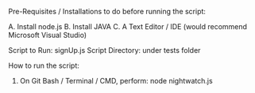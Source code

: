 Pre-Requisites / Installations to do before running the script:

  A. Install node.js
  B. Install JAVA
  C. A Text Editor / IDE (would recommend Microsoft Visual Studio)

Script to Run: signUp.js
Script Directory: under tests folder

How to run the script:
1. On Git Bash / Terminal / CMD, perform:
  node nightwatch.js <file directory of signUp.js>


